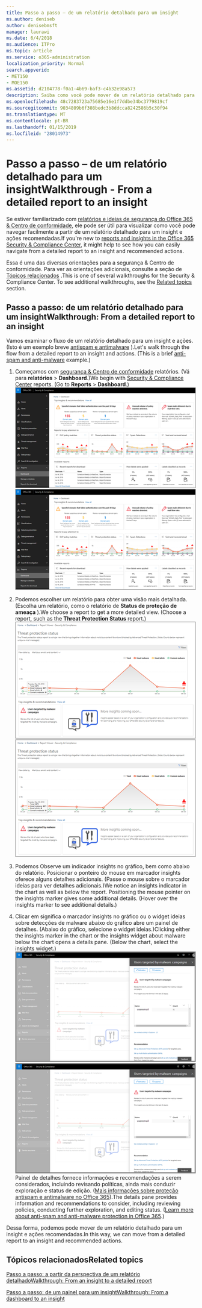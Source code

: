 ```yaml
---
title: Passo a passo – de um relatório detalhado para um insight
ms.author: deniseb
author: denisebmsft
manager: laurawi
ms.date: 6/4/2018
ms.audience: ITPro
ms.topic: article
ms.service: o365-administration
localization_priority: Normal
search.appverid:
- MET150
- MOE150
ms.assetid: d2104778-f0a1-4b69-baf3-c4b32e98a573
description: Saiba como você pode mover de um relatório detalhado para um insight com ações recomendadas na segurança &amp; Centro de conformidade.
ms.openlocfilehash: 48c7283723a75685e16e1f7ddbe34bc3779819cf
ms.sourcegitcommit: 9034809b6f308bedc3b8ddcca8242586b5c30f94
ms.translationtype: MT
ms.contentlocale: pt-BR
ms.lasthandoff: 01/15/2019
ms.locfileid: "28014973"
---
```

# <a name="walkthrough---from-a-detailed-report-to-an-insight"></a><span data-ttu-id="07212-103">Passo a passo – de um relatório detalhado para um insight</span><span class="sxs-lookup"><span data-stu-id="07212-103">Walkthrough - From a detailed report to an insight</span></span>

<span data-ttu-id="07212-104">Se estiver familiarizado com [relatórios e ideias de segurança do Office 365 &amp; Centro de conformidade](reports-and-insights-in-security-and-compliance.md), ele pode ser útil para visualizar como você pode navegar facilmente a partir de um relatório detalhado para um insight e ações recomendadas.</span><span class="sxs-lookup"><span data-stu-id="07212-104">If you're new to [reports and insights in the Office 365 Security &amp; Compliance Center](reports-and-insights-in-security-and-compliance.md), it might help to see how you can easily navigate from a detailed report to an insight and recommended actions.</span></span> 
  
<span data-ttu-id="07212-p101">Essa é uma das diversas orientações para a segurança &amp; Centro de conformidade. Para ver as orientações adicionais, consulte a seção de [Tópicos relacionados](#related-topics) .</span><span class="sxs-lookup"><span data-stu-id="07212-p101">This is one of several walkthroughs for the Security &amp; Compliance Center. To see additional walkthroughs, see the [Related topics](#related-topics) section.</span></span> 
  
## <a name="walkthrough-from-a-detailed-report-to-an-insight"></a><span data-ttu-id="07212-107">Passo a passo: de um relatório detalhado para um insight</span><span class="sxs-lookup"><span data-stu-id="07212-107">Walkthrough: From a detailed report to an insight</span></span>

<span data-ttu-id="07212-p102">Vamos examinar o fluxo de um relatório detalhado para um insight e ações. (Isto é um exemplo breve [antispam e antimalware](anti-spam-and-anti-malware-protection.md) ).</span><span class="sxs-lookup"><span data-stu-id="07212-p102">Let's walk through the flow from a detailed report to an insight and actions. (This is a brief [anti-spam and anti-malware](anti-spam-and-anti-malware-protection.md) example.)</span></span> 
  
1. <span data-ttu-id="07212-p103">Começamos com [segurança &amp; Centro de conformidade](https://protection.office.com) relatórios. (Vá para **relatórios** \> **Dashboard**.)</span><span class="sxs-lookup"><span data-stu-id="07212-p103">We begin with [Security &amp; Compliance Center](https://protection.office.com) reports. (Go to **Reports** \> **Dashboard**.) </span></span><br/><span data-ttu-id="07212-112">![Na segurança &amp; Centro de conformidade, vá para relatórios \> painel](media/68f3bb7c-b4f7-4cca-904b-478643a93c94.png)</span><span class="sxs-lookup"><span data-stu-id="07212-112">![In the Security &amp; Compliance Center, go to Reports \> Dashboard](media/68f3bb7c-b4f7-4cca-904b-478643a93c94.png)</span></span>
  
2. <span data-ttu-id="07212-p104">Podemos escolher um relatório para obter uma visão mais detalhada. (Escolha um relatório, como o relatório de **Status de proteção de ameaça** ).</span><span class="sxs-lookup"><span data-stu-id="07212-p104">We choose a report to get a more detailed view. (Choose a report, such as the **Threat Protection Status** report.)</span></span><br/><span data-ttu-id="07212-115">![Relatório de Status de proteção de ameaça mostrando insights](media/f47d7dbd-816a-47ba-b8db-53919fbed192.png)</span><span class="sxs-lookup"><span data-stu-id="07212-115">![Threat Protection Status report showing insights](media/f47d7dbd-816a-47ba-b8db-53919fbed192.png)</span></span>
  
3. <span data-ttu-id="07212-p105">Podemos Observe um indicador insights no gráfico, bem como abaixo do relatório. Posicionar o ponteiro do mouse em marcador insights oferece alguns detalhes adicionais. (Passe o mouse sobre o marcador ideias para ver detalhes adicionais.)</span><span class="sxs-lookup"><span data-stu-id="07212-p105">We notice an insights indicator in the chart as well as below the report. Positioning the mouse pointer on the insights marker gives some additional details. (Hover over the insights marker to see additional details.)</span></span>
    
4. <span data-ttu-id="07212-p106">Clicar em significa o marcador insights no gráfico ou o widget ideias sobre detecções de malware abaixo do gráfico abre um painel de detalhes. (Abaixo do gráfico, selecione o widget ideias.)</span><span class="sxs-lookup"><span data-stu-id="07212-p106">Clicking either the insights marker in the chart or the insights widget about malware below the chart opens a details pane. (Below the chart, select the insights widget.)</span></span><br/><span data-ttu-id="07212-121">![Detalhes de ideias sobre detecções de malware](media/2c8bccc5-ca4e-4bb9-ad4c-55fcee0535b7.png)</span><span class="sxs-lookup"><span data-stu-id="07212-121">![Details for insights about malware](media/2c8bccc5-ca4e-4bb9-ad4c-55fcee0535b7.png)</span></span><br/><span data-ttu-id="07212-p107">Painel de detalhes fornece informações e recomendações a serem considerados, incluindo revisando políticas, ainda mais conduzir exploração e status de edição. ([Mais informações sobre proteção antispam e antimalware no Office 365](anti-spam-and-anti-malware-protection.md)).</span><span class="sxs-lookup"><span data-stu-id="07212-p107">The details pane provides information and recommendations to consider, including reviewing policies, conducting further exploration, and editing status. ([Learn more about anti-spam and anti-malware protection in Office 365](anti-spam-and-anti-malware-protection.md).)</span></span>
    
<span data-ttu-id="07212-124">Dessa forma, podemos pode mover de um relatório detalhado para um insight e ações recomendadas.</span><span class="sxs-lookup"><span data-stu-id="07212-124">In this way, we can move from a detailed report to an insight and recommended actions.</span></span> 
  
## <a name="related-topics"></a><span data-ttu-id="07212-125">Tópicos relacionados</span><span class="sxs-lookup"><span data-stu-id="07212-125">Related topics</span></span>

[<span data-ttu-id="07212-126">Passo a passo: a partir da perspectiva de um relatório detalhado</span><span class="sxs-lookup"><span data-stu-id="07212-126">Walkthrough: From an insight to a detailed report</span></span>](from-an-insight-to-a-detailed-report.md)
  
[<span data-ttu-id="07212-127">Passo a passo: de um painel para um insight</span><span class="sxs-lookup"><span data-stu-id="07212-127">Walkthrough: From a dashboard to an insight</span></span>](from-a-dashboard-to-an-insight.md)
  


